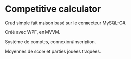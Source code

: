 # Competitive calculator

Crud simple fait maison basé sur le connecteur MySQL-C#.

Créé avec WPF, en MVVM.

Système de comptes, connexion/inscription.

Moyennes de score et parties jouées traquées.
